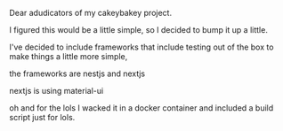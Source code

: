 Dear adudicators of my cakeybakey project.

I figured this would be a little simple, so I decided to bump it up a little.

I've decided to include frameworks that include testing out of the box to make things a little more simple, 

the frameworks are nestjs and nextjs

nextjs is using material-ui

oh and for the lols I wacked it in a docker container and included a build script just for lols.